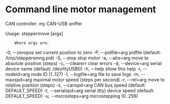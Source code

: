 Command line motor management
=============================

CAN controller: my CAN-USB sniffer


Usage: steppermove [args]

        Where args are:

  -0, --zeropos          set current position to zero
  -P, --pidfile=arg      pidfile (default: /tmp/steppersmng.pid)
  -S, --stop             stop motor
  -a, --abs=arg          move to absolute position (steps)
  -c, --clearerr         clear errors
  -d, --device=arg       serial device name (default: /dev/ttyUSB0)
  -h, --help             show this help
  -i, --nodeid=arg       node ID (1..127)
  -l, --logfile=arg      file to save logs
  -m, --maxspd=arg       maximal motor speed (steps per second)
  -r, --rel=arg          move to relative position (steps)
  -s, --canspd=arg       CAN bus speed (default: DEFAULT_SPEED)
  -t, --serialspd=arg    serial (tty) device speed (default: DEFAULT_SPEED)
  -u, --microsteps=arg   microstepping (0..256)
